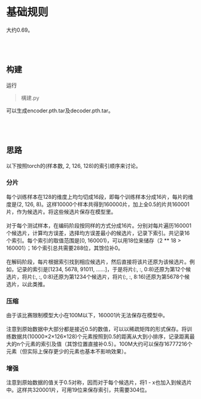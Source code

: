 # 基础规则

大约0.69。
<br /><br /><br /><br />




## 构建

运行
> 構建.py

可以生成encoder.pth.tar及decoder.pth.tar。
<br /><br /><br /><br />




## 思路

以下按照torch的(样本数, 2, 126, 128)的索引顺序来讨论。

### 分片

每个训练样本在128的维度上均匀切成16段，即每个训练样本分成16片，每片的维度是(2, 126, 8)。这样10000个样本共得到160000片，加上全0.5的片共160001片，作为候选片。将这些候选片保存在模型里。
<br /><br />
对于每个测试样本，在编码阶段按同样的方式分成16片。分别对每片遍历160001个候选片，计算均方误差，选择均方误差最小的候选片，记录下索引。共记录16个索引。每个索引的取值范围是[0, 160001)，可以用18位来储存（2 ** 18 > 160001）；16个索引总共需要288位，其馀位补0。
<br /><br />
在解码阶段，每片根据索引找到相应候选片，然后直接将该片还原为该候选片。例如，记录的索引是[1234, 5678, 91011, ......]，于是将片(:, :, 0:8)还原为第12个候选片，将片(:, :, 0:8)还原为第1234个候选片，将片(:, :, 8:16)还原为第5678个候选片，以此类推。
<br/>

### 压缩

由于该比赛限制模型大小在100M以下，160001片无法保存在模型中。
<br /><br />
注意到原始数据中大部分都是接近0.5的数值，可以以稀疏矩阵的形式保存。将训练数据共(10000×2×126×128)个元素按照到0.5的距离从大到小排序，记录距离最大的n个元素的索引及值（其馀位置直接补0.5）。100M大约可以保存16777216个元素（但实际上保存更少的元素也基本不影响效果）。
<br/>

### 增强

注意到原始数据的值关于0.5对称，因而对于每个候选片，将1 - x也加入到候选片中。这样共320001片，可用19位来保存索引，共需要304位。
